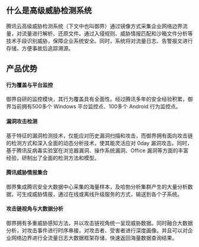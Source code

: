 ## 什么是高级威胁检测系统
腾讯云高级威胁检测系统（下文中也叫御界）通过镜像方式采集企业网络边界流量，对流量进行解析、还原文件。通过入侵规则、威胁情报匹配和沙箱文件分析等技术手段识别威胁，保障企业系统安全。同时，系统将对流量日志、告警报文进行存储，方便事故后追踪溯源。

## 产品优势
#### 行为覆盖与平台监控
御界自研的监控模块，其行为覆盖具有全面性。经过腾讯多年的安全经验积累，御界当前拥有500多个 Windows 平台监控点、100多个 Android 行为监控点。
#### 漏洞攻击检测
基于特征的漏洞检测技术，仅能应对历史漏洞扫描和攻击，而御界拥有面向攻击链的检测方式和深入全面的动态分析技术，使其能灵活应对 0day 漏洞攻击。同时，基于腾讯反病毒实验室在浏览器漏洞、操作系统漏洞、Office 漏洞等方面的丰富经验，研制出了全面的检测方法和模型。
#### 腾讯威胁情报集合
御界集成腾讯安全大数据中心采集的海量样本，及哈勃分析集群产生的大量分析数据，可生成威胁情报，通过在线或离线升级服务的方式，输送到各个子系统。
#### 攻击链视角与大数据分析
御界拥有多重威胁感知方法，并以攻击链视角统一呈现威胁数据。同时融合大数据分析，对攻击事件进行时序串接，对攻击者、受害者进行深度画像。并且可以对企业网络边界进行全流量日志大数据框架存储，快速返回海量数据查询结果。
